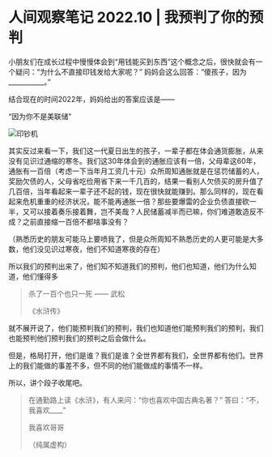 # 人间观察笔记 2022.10 | 我预判了你的预判

小朋友们在成长过程中慢慢体会到“用钱能买到东西”这个概念之后，很快就会有一个疑问：“为什么不直接印钱发给大家呢？” 妈妈会这么回答：“傻孩子，因为___________。”


结合现在的时间2022年，妈妈给出的答案应该是——

“因为你不是美联储”

![印钞机](../img/10_money_printer.gif)

其实反过来看一下，我们这一代夏日出生的孩子，一辈子都在体会通货膨胀，从来没有见识过通缩的寒冬。我们这30年体会到的通胀应该有一倍，父母辈这60年，通胀有一百倍（考虑一下当年月工资几十元）众所周知通胀就是在惩罚储蓄的人，奖励欠债的人，父母省吃俭用省下来一千几百的，结果一看别人欠债买的房升值了几百倍，当年看起来一辈子还不起的钱，现在很快就能赚到。那么同样的，现在看起来危机重重的经济状况，能不能再通胀一倍？那些要爆雷的企业负债直接砍一半，又可以接着奏乐接着舞，岂不美哉？人民储蓄减半而已嘛，你们难道敢造反不成？之前直接缩一百倍不都啥事没有？

（熟悉历史的朋友可能马上要喷我了，但是众所周知不熟悉历史的人更可能是大多数，他们没见识过寒夜，他们不知道寒夜的存在）

所以我们的预判出来了，他们知不知道我们的预判，他们也知道，他们为什么知道，他们懂得多

> 杀了一百个也只一死 —— 武松
> 
> 《水浒传》

就不展开说了，他们能预判我们的预判，我们也知道他们能预判我们的预判，我们也能预判他们预判我们的预判之后会做什么。

但是，格局打开，他们是谁？我们是谁？全世界都有我们，全世界都有他们。世界上的我们能做的事差不多，但不同的他们能做成的事情不一样。

所以，讲个段子收尾吧。

> 在通勤路上读《水浒》，有人来问：“你也喜欢中国古典名著？” 答曰：“不，我喜欢____”
> 
> 我喜欢哥哥
> 
> （纯属虚构）
